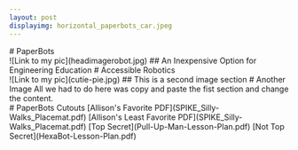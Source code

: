 ```yaml
---
layout: post
displayimg: horizontal_paperbots_car.jpeg
---
```


<div class="site_title" markdown="1">
# PaperBots
</div>

<div class="image_text_overlay" markdown="1">
![Link to my pic](headimagerobot.jpg)
## An Inexpensive Option for Engineering Education
# Accessible Robotics
</div>


<div class="image_text_overlay" markdown="1">
![Link to my pic](cutie-pie.jpg)
## This is a second image section
# Another Image
All we had to do here was copy and paste the fist
section and change the content.
</div>

<div class="pdf" markdown="1">
# PaperBots Cutouts
[Allison's Favorite PDF](SPIKE_Silly-Walks_Placemat.pdf)
[Allison's Least Favorite PDF](SPIKE_Silly-Walks_Placemat.pdf)
[Top Secret](Pull-Up-Man-Lesson-Plan.pdf)
[Not Top Secret](HexaBot-Lesson-Plan.pdf)
</div>
